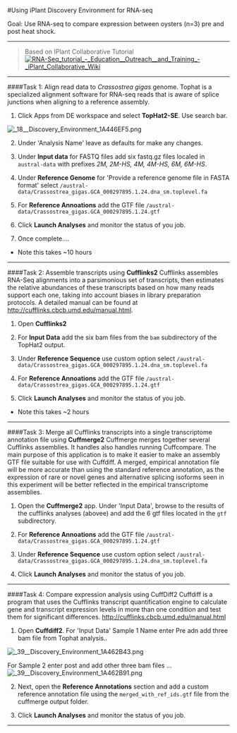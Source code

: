 #Using iPlant Discovery Environment for RNA-seq

Goal: Use RNA-seq to compare expression between oysters (n=3) pre and post heat shock.
___

>Based on IPlant Collaborative Tutorial
[<img src="http://eagle.fish.washington.edu/cnidarian/skitch/RNA-Seq_tutorial_-_Education__Outreach__and_Training_-_iPlant_Collaborative_Wiki_1A45D493.png" alt="RNA-Seq_tutorial_-_Education__Outreach__and_Training_-_iPlant_Collaborative_Wiki"/>](https://pods.iplantcollaborative.org/wiki/display/eot/RNA-Seq_tutorial)

___

####Task 1: Align read data to _Crassostrea gigas_ genome.
Tophat is a specialized alignment software for RNA-seq reads that is aware of splice junctions when aligning to a reference assembly.

1) Click Apps from DE workspace and select **TopHat2-SE**. Use search bar.

<img src="http://eagle.fish.washington.edu/cnidarian/skitch/_18__Discovery_Environment_1A446EF5.png" alt="_18__Discovery_Environment_1A446EF5.png"/>


2) Under 'Analysis Name' leave as defaults for make any changes.

3) Under **Input data** for FASTQ files add six fastq.gz files localed in `austral-data` with prefixes _2M, 2M-HS, 4M, 4M-HS, 6M, 6M-HS_. 

4) Under **Reference Genome** for 'Provide a reference genome file in FASTA format' select `/austral-data/Crassostrea_gigas.GCA_000297895.1.24.dna_sm.toplevel.fa` 

5) For **Reference Annoations** add the GTF file `/austral-data/Crassostrea_gigas.GCA_000297895.1.24.gtf`

6) Click **Launch Analyses** and monitor the status of you job.

7) Once complete....

- Note this takes ~10 hours 

---


####Task 2: Assemble transcripts using **Cufflinks2**
Cufflinks assembles RNA-Seq alignments into a parsimonious set of transcripts, then estimates the relative abundances of these transcripts based on how many reads support each one, taking into account biases in library preparation protocols. A detailed manual can be found at http://cufflinks.cbcb.umd.edu/manual.html.

1) Open **Cufflinks2**

2) For **Input Data** add the six bam files from the `bam` subdirectory of the TopHat2 output.

3) Under **Reference Sequence** use custom option select `/austral-data/Crassostrea_gigas.GCA_000297895.1.24.dna_sm.toplevel.fa` 

4) For **Reference Annoations** add the GTF file `/austral-data/Crassostrea_gigas.GCA_000297895.1.24.gtf`

5) Click **Launch Analyses** and monitor the status of you job.

- Note this takes ~2 hours 

---

####Task 3: Merge all Cufflinks transcripts into a single transcriptome annotation file using **Cuffmerge2**
Cuffmerge merges together several Cufflinks assemblies. It handles also handles running Cuffcompare. The main purpose of this application is to make it easier to make an assembly GTF file suitable for use with Cuffdiff. A merged, empirical annotation file will be more accurate than using the standard reference annotation, as the expression of rare or novel genes and alternative splicing isoforms seen in this experiment will be better reflected in the empirical transcriptome assemblies. 

1) Open the **Cuffmerge2** app. Under 'Input Data', browse to the results of the cufflinks analyses (abovee) and add the 6 gtf files located in the `gtf` subdirectory.

2) For **Reference Annoations** add the GTF file `/austral-data/Crassostrea_gigas.GCA_000297895.1.24.gtf`

3) Under **Reference Sequence** use custom option select `/austral-data/Crassostrea_gigas.GCA_000297895.1.24.dna_sm.toplevel.fa` 

4) Click **Launch Analyses** and monitor the status of you job.


---
####Task 4: Compare expression analysis using CuffDiff2
Cuffdiff is a program that uses the Cufflinks transcript quantification engine to calculate gene and transcript expression levels in more than one condition and test them for significant differences. <http://cufflinks.cbcb.umd.edu/manual.html>

1) Open **Cuffdiff2**. For 'Input Data' Sample 1 Name enter Pre adn add three bam file from Tophat analysis..

<img src="http://eagle.fish.washington.edu/cnidarian/skitch/_39__Discovery_Environment_1A462B43.png" alt="_39__Discovery_Environment_1A462B43.png"/>

For Sample 2 enter post and add other three bam files ...
<img src="http://eagle.fish.washington.edu/cnidarian/skitch/_39__Discovery_Environment_1A462B91.png" alt="_39__Discovery_Environment_1A462B91.png"/>

2) Next, open the **Reference Annotations** section and add a custom reference annotation file using the `merged_with_ref_ids.gtf` file from the cuffmerge output folder. 

3) Click **Launch Analyses** and monitor the status of you job.

---




